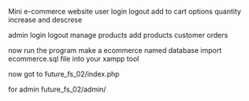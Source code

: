 Mini e-commerce website 
user login logout
add to cart options 
quantity increase and descrese

admin login logout
manage products
add products
customer orders 

now run the program
make a ecommerce named database
import ecommerce.sql file into your xampp tool

now got to future_fs_02/index.php

for admin 
future_fs_02/admin/
